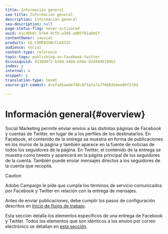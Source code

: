 ```yaml
---
title: Información general
seo-title: Información general
description: Información general
seo-description: null
page-status-flag: never-activated
uuid: e1cd6b8c-b7e4-4cfb-a3d6-ad05f81a8e5f
contentOwner: sauviat
products: SG_CAMPAIGN/CLASSIC
audience: social
content-type: reference
topic-tags: publishing-on-facebook-twitter
discoiquuid: 9330d4f2-b36d-440d-b56e-b2d4448199b2
index: y
internal: n
snippet: y
translation-type: tm+mt
source-git-commit: dcefad5aade740c8f5e5a7a7f6602b4ee0bf5f8d

---
```



# Información general{#overview}

Social Marketing permite enviar envíos a las distintas páginas de Facebook y cuentas de Twitter, en lugar de a los perfiles de los destinatarios. En Facebook, el contenido de la entrega se muestra en forma de publicaciones en los muros de la página y también aparece en la fuente de noticias de todos los seguidores de la página. En Twitter, el contenido de la entrega se muestra como tweets y aparecerá en la página principal de los seguidores de la cuenta. También puede enviar mensajes directos a los seguidores de la cuenta que recopila.

>[!CAUTION]
>
>Adobe Campaign le pide que cumpla los términos de servicio comunicados por Facebook y Twitter en relación con la entrega de mensajes.
>
>Antes de enviar publicaciones, debe cumplir los pasos de configuración descritos en [Inicio de flujos de trabajo](../../social/using/starting-workflows.md).

Esta sección detalla los elementos específicos de una entrega de Facebook y Twitter. Todos los elementos que son idénticos a los envíos por correo electrónico se detallan en [esta sección](../../delivery/using/about-email-channel.md).
